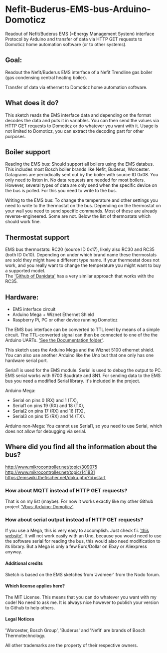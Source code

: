 # Nefit-Buderus-EMS-bus-Arduino-Domoticz

Readout of Nefit/Buderus EMS (=Energy Management System) interface Protocol by Arduino and transfer of data via HTTP GET requests to Domoticz home automation software (or to other systems).

## Goal:
Readout the Nefit/Buderus EMS interface of a Nefit Trendline gas boiler (gas condensing central heating boiler).

Transfer of data via ethernet to Domoticz home automation software.

## What does it do?
This sketch reads the EMS interface data and depending on the format decodes the data and puts it in variables.
You can then send the values via HTTP GET requests to Domoticz or do whatever you want with it.
Usage is not limited to Domoticz, you can extract the decoding part for other purposes.

## Boiler support
Reading the EMS bus:
Should support all boilers using the EMS databus.
This includes most Bosch boiler brands like Nefit, Buderus, Worcester.
Datagrams are periodically sent out by the boiler with source ID 0x08.
You only need to listen in. No data requests are needed for most boilers.<br>
However, several types of data are only send when the specific device on the bus is polled. For this you need to write to the bus.

Writing to the EMS bus:
To change the temperature and other settings you need to write to the thermostat on the bus.
Depending on the thermostat on your wall you need to send specific commands.
Most of these are already reverse-engineered. Some are not.
Below the list of thermostats which should work fine.

## Thermostat support
EMS bus thermostats: RC20 (source ID 0x17), likely also RC30 and RC35 (both ID 0x10).
Depending on under which brand name these thermostats are sold they might have a different type name.
If your thermostat does not work, and you really want to change the temperature you might want to buy a supported model.<br>
The ['Github of Danidata'](https://github.com/danidata/Calduino-WiFly-Arduino-EMS-Buderus) has a very similar approach that works with the RC35.

## Hardware:
* EMS interface circuit
* Arduino Mega + Wiznet Ethernet Shield
* Raspberry Pi, PC or other device running Domoticz

The EMS bus interface can be converted to TTL level by means of a simple circuit.
The TTL-converted signal can then be connected to one of the the Arduino UARTs.
['See the Documentation folder'](https://github.com/bbqkees/Nefit-Buderus-EMS-bus-Arduino-Domoticz/tree/master/Documentation).


This sketch uses the Arduino Mega and the Wiznet 5100 ethernet shield.
You can also use another Arduino like the Uno but that one only has one hardware serial port.

Serial1 is used for the EMS module.
Serial is used to debug the output to PC. 
EMS serial works with 9700 Baudrate and 8N1.
For sending data to the EMS bus you need a modified Serial library. It's included in the project.

Arduino Mega:
* Serial  on pins  0 (RX)  and 1 (TX),
* Serial1 on pins 19 (RX) and 18 (TX),
* Serial2 on pins 17 (RX) and 16 (TX),
* Serial3 on pins 15 (RX) and 14 (TX). 

Arduino non-Mega:
You cannot use Serial1, so you need to use Serial, which does not allow for debugging via serial.

## Where did you find all the information about the bus?
http://www.mikrocontroller.net/topic/309075
http://www.mikrocontroller.net/topic/141831
https://emswiki.thefischer.net/doku.php?id=start

### How about MQTT instead of HTTP GET requests?
That is on my list (maybe).
For now it works exactly like my other Github project ['Vbus-Arduino-Domoticz'](https://github.com/bbqkees/vbus-arduino-domoticz).

### How about serial output instead of HTTP GET requests?
If you use a Mega, this is very easy to accomplish.
Just check f.i. ['this website'](https://wiki.sgripon.net/doku.php/add_temperature_and_humidity_sensor_dht11_in_domoticz).
It will not work easily with an Uno, because you would need to use the software serial for reading the bus, this would also need modification to its library. But a Mega is only a few Euro/Dollar on Ebay or Aliexpress anyway.

#### Additional credits
Sketch is based on the EMS sketches from 'Jvdmeer' from the Nodo forum.

#### Which license applies here?
The MIT License. This means that you can do whatever you want with my code! No need to ask me.
It is always nice however to publish your version to Github to help others.

#### Legal Notices
'Worcester, Bosch Group', 'Buderus' and 'Nefit' are brands of Bosch Thermotechnology.

All other trademarks are the property of their respective owners.
